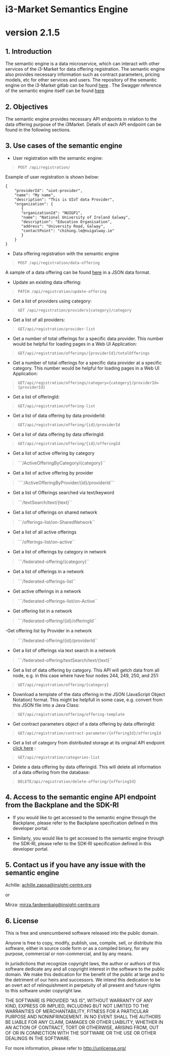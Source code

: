 # i3-Market Semantics Engine
# version **2.1.5**
## 1. Introduction
The semantic engine is a data microservice, which can interact with other services of the i3-Market for data offering registration. The semantic engine also provides necessary information such as contract parameters, pricing models, etc for other services and users. The repository of the semantic engine on the i3-Market gitlab can be found [here](https://gitlab.com/i3-market/code/wp4/i3marketsemanticengine_mongodb) . The Swagger reference of the semantic engine itself can be found [here](http://95.211.3.244:3000/explorer/#/registration-offering)

## 2. Objectives

The semantic engine provides necessary API endpoints in relation to the data offering purpose of the i3Market. Details of each API endpoint can be found in the following sections.



## 3. Use cases of the semantic engine

- User registration with the semantic engine:

> ```POST /api/registration/```

Example of user registration is shown below:

```
{
    "providerId": "uiot-provider",
    "name": "My name",
    "description": "This is UIoT data Provider",
    "organization": {
       {
       "organizationId": "NUIGP1",
       "name": "National University of Ireland Galway",
       "description": "Education Organisation",
       "address": "University Road, Galway",
       "contactPoint": "chihung.le@nuigalway.ie"
       }
    }
}

```


- Data offering registration with the semantic engine

> ```POST /api/registration/data-offering```

A sample of a data offering can be found [here](https://gitlab.com/i3-market/code/wp4/i3marketsemanticengine_mongodb/-/blob/master/dataOffering.json) in a JSON data format.

- Update an existing data offering:

> ```PATCH /api/registration/update-offering```

- Get a list of providers using category:

>```GET /api/registration/providers{category}/category```

- Get a list of all providers:

>```GET/api/registration/provider-list```

- Get a number of total offerings for a specific data provider. This number would be helpful for loading pages in a Web UI Application:

>```GET/api/registration/offerings/{providerId}/totalOfferings```

- Get a number of total offerings for a specific data provider at a specific category. This number would be helpful for loading pages in a Web UI Application:

>```GET/api/registration/offerings/category={category}/providerId={providerId}```

- Get a list of offeringId:

>```GET/api/registration/offering-list```

- Get a list of data offering by data providerId:

>```GET/api/registration/offering/{id}/providerId```

- Get a list of data offering by data offeringId:

>```GET/api/registration/offering/{id}/offeringId```

- Get a list of active offering by category 

>```/ActiveOfferingByCategory/{category}``

- Get a list of active offering by provider 

>````/ActiveOfferingByProvider/{id}/providerId```


- Get a list of Offerings searched via text/keyword

>```/textSearch/text/{text}``

- Get a list of offerings on shared network

>```/offerings-list/on-SharedNetwork``

- Get a list of all active offerings

>```/offerings-list/on-active``

- Get a list of offerings by category in network

>```/federated-offering/{category}``

- Get a list of offerings in a network

>```/federated-offerings-list``

- Get active offerings in a network

>```/federated-offerings-list/on-Active``

- Get offering list in a network 

>```/federated-offering/{id}/offeringId``

-Get offering list by Provider in a network

>```/federated-offering/{id}/providerId``


- Get a list of offerings via text search in a network

>```/federated-offering/textSearch/text/{text}``

- Get a list of data offering by category. This API will getch data from all node, e.g. in this case where have four nodes 244, 249, 250, and 251:

>```GET/api/registration/offering/{category}```

- Download a template of the data offering in the JSON (JavaScript Object Notation) format. This might be helpfull in some case, e.g. convert from this JSON file into a Java Class:
>```GET/api/registration/offering/offering-template```

- Get contract parameters object of a data offering by data offeringId:

>```GET/api/registration/contract-parameter/{offeringId}/offeringId```

- Get a list of category from distributed storage at its original API endpoint [click here](http://95.211.3.244:3000/explorer/#/registration-offering/getAllRegisteredOfferingsByCategoryUsingGET) :

>```GET/api/registration/categories-list```

- Delete a data offering by data offeringid. This will delete all information of a data offering from the database:

>```DELETE/api/registration/delete-offering/{offeringId}```


## 4. Access to the semantic engine API endpoint from the Backplane and the SDK-RI

- If you would like to get accessed to the semantic engine through the Backplane, please refer to the Backplane specification defined in this developer portal.

- Similarly, you would like to get accessed to the semantic engine through the SDK-RI, please refer to the SDK-RI specification defined in this developer portal.

## 5. Contact us if you have any issue with the semantic engine

Achille: <achille.zappa@insight-centre.org>

or
 
Mirza: <mirza.fardeenbaig@insight-centre.org>

## 6. License

This is free and unencumbered software released into the public domain.

Anyone is free to copy, modify, publish, use, compile, sell, or
distribute this software, either in source code form or as a compiled
binary, for any purpose, commercial or non-commercial, and by any
means.

In jurisdictions that recognize copyright laws, the author or authors
of this software dedicate any and all copyright interest in the
software to the public domain. We make this dedication for the benefit
of the public at large and to the detriment of our heirs and
successors. We intend this dedication to be an overt act of
relinquishment in perpetuity of all present and future rights to this
software under copyright law.

THE SOFTWARE IS PROVIDED "AS IS", WITHOUT WARRANTY OF ANY KIND,
EXPRESS OR IMPLIED, INCLUDING BUT NOT LIMITED TO THE WARRANTIES OF
MERCHANTABILITY, FITNESS FOR A PARTICULAR PURPOSE AND NONINFRINGEMENT.
IN NO EVENT SHALL THE AUTHORS BE LIABLE FOR ANY CLAIM, DAMAGES OR
OTHER LIABILITY, WHETHER IN AN ACTION OF CONTRACT, TORT OR OTHERWISE,
ARISING FROM, OUT OF OR IN CONNECTION WITH THE SOFTWARE OR THE USE OR
OTHER DEALINGS IN THE SOFTWARE.

For more information, please refer to <http://unlicense.org/>

